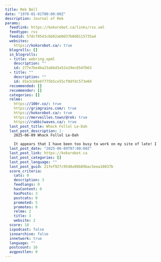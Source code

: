 ```yaml
---
title: Rek Bell
date: "1970-01-01T00:00:00Z"
description: Journal of Rek
params:
  feedlink: https://kokorobot.ca/links/rss.xml
  feedtype: rss
  feedid: 57dcf8543cbb02ab0d37b0d8115735a4
  websites:
    https://kokorobot.ca/: true
  blogrolls: []
  in_blogrolls:
  - title: webring.opml
    description: ""
    id: 277e7be4ba23abbd3a52a19ec654fb63
  - title: ""
    description: ""
    id: d1e3cb8e6f775b5ce55cf0dfdc573e04
  recommended: []
  recommender: []
  categories: []
  relme:
    https://100r.co/: true
    https://grimgrains.com/: true
    https://kokorobot.ca/: true
    https://merveilles.town/@rek: true
    https://rabbitwaves.ca/: true
  last_post_title: Whack Follol Le-Dah
  last_post_description: |-
    2025-06-09 Whack Follol Le-Dah

    It appears that I have been too busy to work on my site of late! I managed to miss a monthly update, and it is because Devine & I have left the Victoria docks and have
  last_post_date: "2025-06-09T07:00:00Z"
  last_post_link: https://kokorobot.ca
  last_post_categories: []
  last_post_language: ""
  last_post_guid: 21fef92fc9548a98b89bac5eea16037b
  score_criteria:
    cats: 0
    description: 3
    feedlangs: 0
    hasContent: 0
    hasPosts: 3
    postcats: 0
    promoted: 5
    promotes: 0
    relme: 2
    title: 3
    website: 2
  score: 18
  ispodcast: false
  isnoarchive: false
  innetwork: true
  language: ""
  postcount: 16
  avgpostlen: 0
---
```

